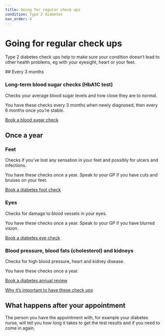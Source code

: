 ```yaml
---
title: Going for regular check ups
condition: Type 2 diabetes
nav_order: 4
---
```


# Going for regular check ups

Type 2 diabetes check ups help to make sure your condition doesn’t lead to other health problems, eg with your eyesight, heart or your feet.

## Every 3 months

### Long-term blood sugar checks (HbA1C test)

Checks your average blood sugar levels and how close they are to normal.

You have these checks every 3 months when newly diagnosed, then every 6 months once you’re stable.

<p>
  <a href="/book-an-appointment/diabetes-blood-glucose-test/find-new-appointment" class="button button-secondary-cta">
    Book a blood sugar check
  </a>
</p>

## Once a year

### Feet

Checks if you’ve lost any sensation in your feet and possibly for ulcers and infections.

You have these checks once a year. Speak to your GP if you have cuts and bruises on your feet.

<p>
  <a href="/book-an-appointment/diabetes-foot-check/find-new-appointment" class="button button-secondary-cta">
    Book a diabetes foot check
  </a>
</p>

### Eyes

Checks for damage to blood vessels in your eyes.

You have these checks once a year. Speak to your GP if you have blurred vision.

<p>
  <a href="/book-an-appointment/diabetes-eye-screening/find-new-appointment" class="button button-secondary-cta">
    Book a diabetes eye check
  </a>
</p>

### Blood pressure, blood fats (cholesterol) and kidneys

Checks for high blood pressure, heart and kidney disease.

You have these checks once a year.

<p>
  <a href="/book-an-appointment/diabetes-annual-review/find-new-appointment" class="button button-secondary-cta">
    Book a diabetes annual review
  </a>
</p>

[Why it’s important to have these check ups](/type-2-diabetes/health-problems)

## What happens after your appointment

The person you have the appointment with, for example your diabetes nurse, will tell you how long it takes to get the test results and if you need to come in again.
